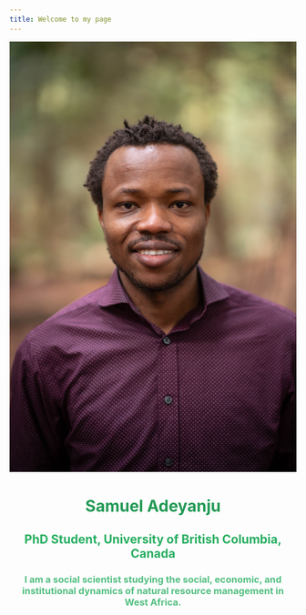 ```yaml
---
title: Welcome to my page
---  
```


![Samuel](images/samuel.jpg)

<div align="center"> 
  <font color="#229954">
 <h1>Samuel Adeyanju</h1>
    </font>
  </div>

<div align="center"> 
  <font color="#27AE60">
 <h2>PhD Student, University of British Columbia, Canada</h2> 
  
  </font>
  <samuel.adeyanju@ubc.ca>


<font color="#52BE80">
<h3>I am a social scientist studying the social, economic, and institutional dynamics of natural resource management in West Africa.</h3>
  </font>
</div>


